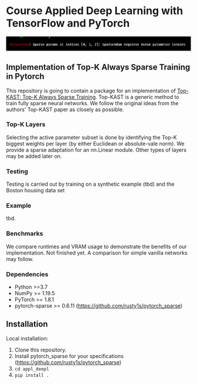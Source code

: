 # Course Applied Deep Learning with TensorFlow and PyTorch

![img](figs/srsly_wtf.png)
## Implementation of Top-K Always Sparse Training in Pytorch

This repository is going to contain a package for an implementation of [Top-KAST: Top-K Always Sparse Training](https://arxiv.org/abs/2106.03517v1). Top-KAST is a generic method to train fully sparse neural networks. We follow the original ideas from the authors' Top-KAST paper as closely as possible.

### Top-K Layers

Selecting the active parameter subset is done by identifying the Top-K biggest weights per layer (by either Euclidean or absolute-vale norm). We provide a sparse adaptation for an nn.Linear module. Other types of layers may be added later on.

### Testing

Testing is carried out by training on a synthetic example (tbd) and the Boston housing data set

### Example

tbd.

### Benchmarks

We compare runtimes and VRAM usage to demonstrate the benefits of our implementation. Not finished yet. A comparison for simple vanilla networks may follow.
### Dependencies

- Python >=3.7 
- NumPy >= 1.19.5
- PyTorch >= 1.8.1
- pytorch-sparse >= 0.6.11 (https://github.com/rusty1s/pytorch_sparse)

## Installation

Local installation:
1. Clone this repository.
2. Install pytorch_sparse for your specifications (https://github.com/rusty1s/pytorch_sparse)
3. `cd appl_deepl`
4. `pip install .`